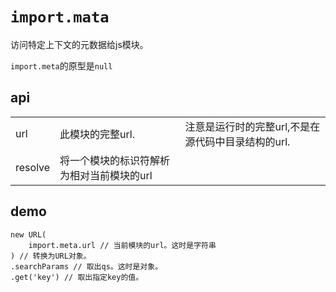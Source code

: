 # `import.mata`
访问特定上下文的元数据给js模块。

`import.meta`的原型是`null`  

## api
||||
|-|-|-|
|url|此模块的完整url.|注意是运行时的完整url,不是在源代码中目录结构的url.|
|resolve|将一个模块的标识符解析为相对当前模块的url||


## demo
```
new URL(
	import.meta.url // 当前模块的url。这时是字符串
) // 转换为URL对象。
.searchParams // 取出qs。这时是对象。
.get('key') // 取出指定key的值。
```

